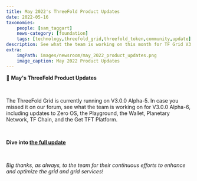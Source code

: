 ```yaml
---
title: May 2022's ThreeFold Product Updates
date: 2022-05-16
taxonomies:
    people: [sam_taggart]
    news-category: [foundation]
    tags: [technology,threefold_grid,threefold_token,community,update]
description: See what the team is working on this month for TF Grid V3.0.0 Alpha-6!
extra:
    imgPath: images/newsroom/may_2022_product_updates.png
    image_caption: May 2022 Product Updates
---
```



📣 **May's ThreeFold Product Updates**

<br/>

The ThreeFold Grid is currently running on V3.0.0 Alpha-5. In case you missed it on our forum, see what the team is working on for V3.0.0 Alpha-6, including updates to Zero OS, the Playground, the Wallet, Planetary Network, TF Chain, and the Get TFT Platform.

<br/>

**Dive into [the full update](https://forum.threefold.io/t/threefold-product-updates-tfgrid-v3-a-6-plan-may-2022/2808?u=hannahcordes)**

<br/>

*Big thanks, as always, to the team for their continuous efforts to enhance and optimize the grid and grid services!*